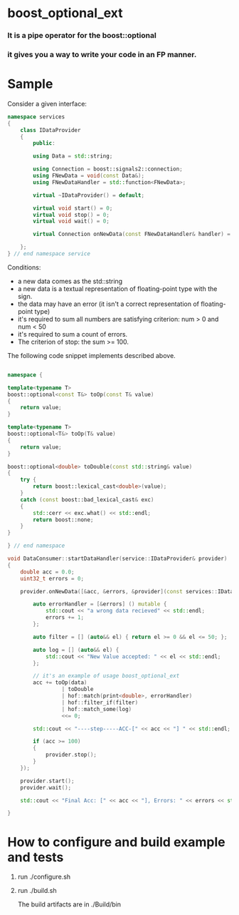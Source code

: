# boost_optional_ext
### It is a pipe operator for the boost::optional
### it gives you a way to write your code in an FP manner.

# Sample

Consider a given interface:

```C++
namespace services
{
    class IDataProvider
    {
        public:

        using Data = std::string;

        using Connection = boost::signals2::connection;
        using FNewData = void(const Data&);
        using FNewDataHandler = std::function<FNewData>;

        virtual ~IDataProvider() = default;

        virtual void start() = 0;
        virtual void stop() = 0;
        virtual void wait() = 0;

        virtual Connection onNewData(const FNewDataHandler& handler) = 0;

    };
} // end namespace service
```

Conditions:

* a new data comes as the std::string
* a new data is a textual representation of floating-point type with the sign.
* the data may have an error (it isn't a correct representation of floating-point type)
* it's required to sum all numbers are satisfying criterion: num > 0 and num < 50
* it's required to sum a count of errors.
* The criterion of stop: the sum >= 100.

The following code snippet implements described above.

```C++

namespace {

template<typename T>
boost::optional<const T&> toOp(const T& value)
{
    return value;
}

template<typename T>
boost::optional<T&> toOp(T& value)
{
    return value;
}

boost::optional<double> toDouble(const std::string& value)
{
    try {
        return boost::lexical_cast<double>(value);
    }
    catch (const boost::bad_lexical_cast& exc)
    {
        std::cerr << exc.what() << std::endl;
        return boost::none;
    }
}

} // end namespace

void DataConsumer::startDataHandler(service::IDataProvider& provider)
{
    double acc = 0.0;
    uint32_t errors = 0;

    provider.onNewData([&acc, &errors, &provider](const services::IDataProvider::Data& data) mutable {

        auto errorHandler = [&errors] () mutable {
            std::cout << "a wrong data recieved" << std::endl;
            errors += 1;
        };

        auto filter = [] (auto&& el) { return el >= 0 && el <= 50; };

        auto log = [] (auto&& el) {
            std::cout << "New Value accepted: " << el << std::endl;
        };

        // it's an example of usage boost_optional_ext
        acc += toOp(data)
                 | toDouble
                 | hof::match(print<double>, errorHandler)
                 | hof::filter_if(filter)
                 | hof::match_some(log)
                 <<= 0;

        std::cout << "----step-----ACC-[" << acc << "] " << std::endl;

        if (acc >= 100)
        {
            provider.stop();
        }
    });

    provider.start();
    provider.wait();

    std::cout << "Final Acc: [" << acc << "], Errors: " << errors << std::endl;

}

```

# How to configure and build example and tests

1. run ./configure.sh
2. run ./build.sh

   The build artifacts are in ./Build/bin 
